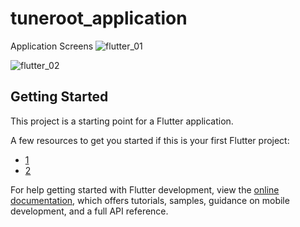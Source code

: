 # tuneroot_application

Application Screens
![flutter_01](https://user-images.githubusercontent.com/105051121/232871221-3a36b851-2899-4fb9-b04b-556deff5dcfa.png)

![flutter_02](https://user-images.githubusercontent.com/105051121/232871388-8764424d-e059-41ea-b0c1-f0d4fc0998d7.png)

## Getting Started

This project is a starting point for a Flutter application.

A few resources to get you started if this is your first Flutter project:

- [1](https://github.com/sabirklm/tune_root/blob/main/Screenshot%20from%202023-03-29%2011-40-07.png)
- [2](https://docs.flutter.dev/cookbook)

For help getting started with Flutter development, view the
[online documentation](https://docs.flutter.dev/), which offers tutorials,
samples, guidance on mobile development, and a full API reference.
